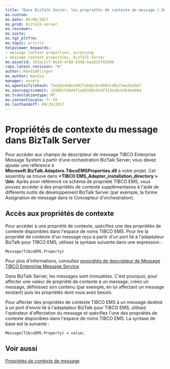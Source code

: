 ```yaml
---
title: "Dans BizTalk Server, les propriétés de contexte de message | Documents Microsoft"
ms.custom: 
ms.date: 06/08/2017
ms.prod: biztalk-server
ms.reviewer: 
ms.suite: 
ms.tgt_pltfrm: 
ms.topic: article
helpviewer_keywords:
- message context properties, accessing
- message context properties, BizTalk Server
ms.assetid: 163ac2cf-0e2d-4780-b398-baa825f92b00
caps.latest.revision: "6"
author: MandiOhlinger
ms.author: mandia
manager: anneta
ms.openlocfilehash: 75e92e458ec6927ab8e1bc6082cd9a71ee3e4387
ms.sourcegitcommit: cb908c540d8f1a692d01dc8f313e16cb4b4e696d
ms.translationtype: MT
ms.contentlocale: fr-FR
ms.lasthandoff: 09/20/2017
---
```

# <a name="message-context-properties-in-biztalk-server"></a>Propriétés de contexte du message dans BizTalk Server
Pour accéder aux champs de descripteur de message TIBCO Enterprise Message System à partir d’une orchestration BizTalk Server, vous devez ajouter une référence à **Microsoft.BizTalk.Adapters.TibcoEMSProperties.dll** à votre projet. Cet assembly se trouve dans  **\<TIBCO EMS_Adapter_installation_directory > \bin**. Après avoir référencé ce schéma de propriété TIBCO EMS, vous pouvez accéder à des propriétés de contexte supplémentaires à l'aide de différents outils de développement BizTalk Server (par exemple, la forme Assignation de message dans le Concepteur d'orchestration).  
  
## <a name="accessing-context-properties"></a>Accès aux propriétés de contexte  
 Pour accéder à une propriété de contexte, spécifiez une des propriétés de contexte disponibles dans l'espace de noms TIBCO EMS. Pour lire la propriété de contexte d'un message reçu à partir d'un port lié à l'adaptateur BizTalk pour TIBCO EMS, utilisez la syntaxe suivante dans une expression :  
  
```  
Message(TibcoEMS.Property)  
```  
  
 Pour plus d’informations, consultez [propriétés de descripteur de Message TIBCO Enterprise Message Service](../core/tibco-enterprise-message-service-message-descriptor-properties.md).  
  
 Dans BizTalk Server, les messages sont immuables. C'est pourquoi, pour affecter une valeur de propriété de contexte à un message, créez un message, définissez son contenu (par exemple, en lui affectant un message existant) puis les propriétés dont vous avez besoin.  
  
 Pour affecter des propriétés de contexte TIBCO EMS à un message destiné à un port d'envoi lié à l'adaptateur BizTalk pour TIBCO EMS, utilisez l'opérateur d'affectation du message et spécifiez l'une des propriétés de contexte disponibles dans l'espace de noms TIBCO EMS. La syntaxe de base est la suivante :  
  
```  
Message(TibcoEMS.Property) = value;  
```  
  
## <a name="see-also"></a>Voir aussi  
 [Propriétés de contexte de message](../core/message-context-properties2.md)